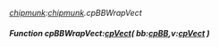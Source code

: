 _[chipmunk](../../modules/chipmunk/chipmunk-module.md):[chipmunk](../../modules/chipmunk/chipmunk-module.md).cpBBWrapVect_
##### Function cpBBWrapVect:[cpVect](../../modules/chipmunk/chipmunk-cpvect.md)( bb:[cpBB](../../modules/chipmunk/chipmunk-cpbb.md),v:[cpVect](../../modules/chipmunk/chipmunk-cpvect.md) )
